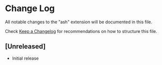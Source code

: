 # Change Log

All notable changes to the "ash" extension will be documented in this file.

Check [Keep a Changelog](http://keepachangelog.com/) for recommendations on how to structure this file.

## [Unreleased]

- Initial release
